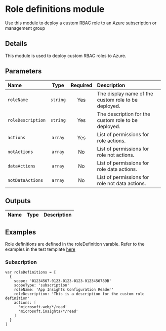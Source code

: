 # Role definitions module

Use this module to deploy a custom RBAC role to an Azure subscription or management group

## Details

This module is used to deploy custom RBAC roles to Azure.

## Parameters

| Name              | Type     | Required | Description                                         |
| :---------------- | :------: | :------: | :-------------------------------------------------- |
| `roleName`        | `string` | Yes      | The display name of the custom role to be deployed. |
| `roleDescription` | `string` | Yes      | The description for the custom role to be deployed. |
| `actions`         | `array`  | Yes      | List of permissions for role actions.               |
| `notActions`      | `array`  | No       | List of permissions for role not actions.           |
| `dataActions`     | `array`  | No       | List of permissions for role data actions.          |
| `notDataActions`  | `array`  | No       | List of permissions for role not data actions.      |

## Outputs

| Name | Type | Description |
| :--- | :--: | :---------- |

## Examples

Role definitions are defined in the roleDefinition varable. Refer to the examples in the test template [here](test/main.test.bicep)


### Subscription

```
var roleDefinitions = [
  {
    scope: '01234567-0123-0123-0123-0123456789B'
    scopeType: 'subscription'
    roleName: 'App Insights Configuration Reader'
    roleDescription: 'This is a description for the custom role definition'
    actions: [
      'microsoft.web/*/read'
      'microsoft.insights/*/read'
    ]
  }
]
```
